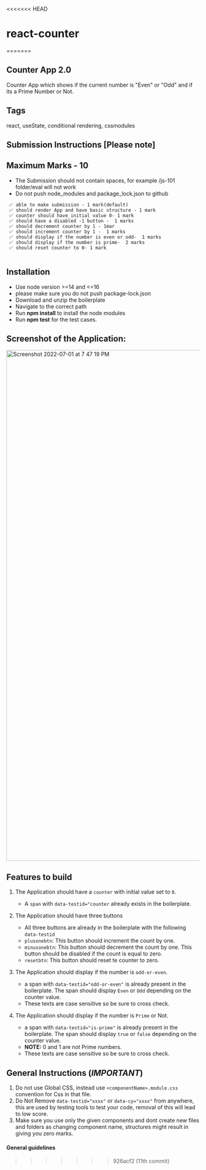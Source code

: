 <<<<<<< HEAD
# react-counter
=======
## Counter App 2.0

Counter App which shows if the current number is "Even" or "Odd" and if its a Prime Number or Not.

## Tags

react, useState, conditional rendering, cssmodules

## Submission Instructions [Please note]

## Maximum Marks - 10

- The Submission should not contain spaces, for example /js-101 folder/eval will not work
- Do not push node_modules and package_lock.json to github

```
 ✅ able to make submission - 1 mark(default)
 ✅ should render App and have basic structure - 1 mark
 ✅ counter should have initial value 0- 1 mark
 ✅ should have a disabled -1 button -  1 marks
 ✅ should decrement counter by 1 - 1mar
 ✅ should increment counter by 1 -  1 marks
 ✅ should display if the number is even or odd-  1 marks
 ✅ should display if the number is prime-  2 marks
 ✅ should reset counter to 0- 1 mark


```

## Installation

- Use node version >=14 and <=16
- please make sure you do not push package-lock.json
- Download and unzip the boilerplate
- Navigate to the correct path
- Run **npm install** to install the node modules
- Run **npm test** for the test cases.

## Screenshot of the Application:

<img width="1330" alt="Screenshot 2022-07-01 at 7 47 19 PM" src="https://user-images.githubusercontent.com/86409991/176912347-0b8ec838-9fa3-486b-97f2-7f212e11f8b7.png">

## Features to build

1. The Application should have a `counter` with initial value set to `0`.

   - A `span` with `data-testid="counter` already exists in the boilerplate.

2. The Application should have three buttons

   - All three buttons are already in the boilerplate with the following `data-testid`
   - `plusonebtn`: This button should increment the count by one.
   - `minusonebtn`: This button should decrement the count by one. This button should be disabled if the count is equal to zero.
   - `resetbtn`: This button should reset te counter to zero.

3. The Application should display if the number is `odd-or-even`.

   - a span with `data-testid="odd-or-even"` is already present in the boilerplate. The span should display `Even` or `Odd` depending on the counter value.
   - These texts are case sensitive so be sure to cross check.

4. The Application should display if the number is `Prime` or Not.
   - a span with `data-testid="is-prime"` is already present in the boilerplate. The span should display `true` or `false` depending on the counter value.
   - **NOTE:** 0 and 1 are not Prime numbers.
   - These texts are case sensitive so be sure to cross check.

## General Instructions (**_IMPORTANT_**)

1. Do not use Global CSS, instead use `<componentName>.module.css` convention for Css in that file.
2. Do Not Remove `data-testid="xxxx"` or `data-cy="xxxx"` from anywhere, this are used by testing tools to test your code, removal of this will lead to low score.
3. Make sure you use only the given components and dont create new files and folders as changing component name, structures might result in giving you zero marks.

#### General guidelines
>>>>>>> 926acf2 (11th  commit)

